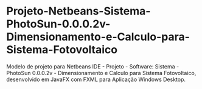 # Projeto-Netbeans-Sistema-PhotoSun-0.0.0.2v-Dimensionamento-e-Calculo-para-Sistema-Fotovoltaico
Modelo de projeto para Netbeans IDE - Projeto - Software: Sistema - PhotoSun 0.0.0.2v - Dimensionamento e Calculo para Sistema Fotovoltaico, desenvolvido em JavaFX com FXML para Aplicação Windows Desktop.
